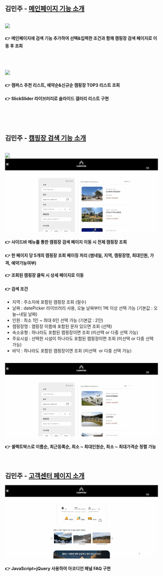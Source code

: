 
## 김민주 - <a href="https://github.com/dooroojoo/campers/tree/master/src/main/java/com/cp/campers/main">메인페이지 기능 소개</a>

<br>

<img src="https://github.com/dooroojoo/campers/blob/master/src/main/resources/static/resources/images/main/main.gif?raw=true">
<br>

#### 👉 메인페이지에 검색 기능 추가하여 선택&입력한 조건과 함께 캠핑장 검색 페이지로 이동 후 조회 <br><br>
<br>
<br>

<img src="https://github.com/dooroojoo/campers/blob/master/src/main/resources/static/resources/images/main/main2.gif?raw=true">

#### 👉 캠퍼스 추천 리스트, 예약순&신규순 캠핑장 TOP3 리스트 조회
#### 👉 SlickSlider 라이브러리로 슬라이드 갤러리 리스트 구현 <br><br>
<br>
<br>


## 김민주 - <a href="https://github.com/dooroojoo/campers/blob/master/src/main/java/com/cp/campers/search/controller/SearchController.java">캠핑장 검색 기능 소개</a>

<br>

<img src="https://github.com/dooroojoo/campers/blob/master/src/main/resources/static/resources/images/search/search.gif?raw=true">

<br>

<img src="https://github.com/dooroojoo/campers/blob/master/src/main/resources/static/resources/images/search/search2.gif?raw=true">

#### 👉 사이드바 메뉴를 통한 캠핑장 검색 페이지 이동 시 전체 캠핑장 조회 
#### 👉 한 페이지 당 5개의 캠핑장 조회 페이징 처리 (썸네일, 지역, 캠핑장명, 최대인원, 가격, 예약가능여부)
#### 👉 조회된 캠핑장 클릭 시 상세 페이지로 이동
#### 👉 검색 조건
- 지역 : 주소지에 포함된 캠핑장 조회 (필수)
- 날짜 : datePicker 라이브러리 사용, 오늘 날짜부터 1박 이상 선택 가능 (기본값 : 오늘~내일 날짜)
- 인원 : 최소 1인 ~ 최대 6인 선택 가능 (기본값 : 2인)
- 캠핑장명 : 캠핑장 이름에 포함된 문자 있으면 조회 (선택)
- 숙소유형 : 하나라도 포함된 캠핑장이면 조회 (미선택 or 다중 선택 가능)
- 주요시설 : 선택한 시설이 하나라도 포함된 캠핑장이면 조회 (미선택 or 다중 선택 가능)
- 바닥 : 하나라도 포함된 캠핑장이면 조회 (미선택  or 다중 선택 가능)<br><br>


<img src="https://github.com/dooroojoo/campers/blob/master/src/main/resources/static/resources/images/search/select.gif?raw=true">

<br>

#### 👉 셀렉트박스로 이름순, 최근등록순, 최소 ~ 최대인원순, 최소 ~ 최대가격순 정렬 가능<br>
<br>



## 김민주 - <a href="https://github.com/dooroojoo/campers/blob/master/src/main/resources/templates/company/csCenter.html">고객센터 페이지 소개</a>

<img src="https://github.com/dooroojoo/campers/blob/master/src/main/resources/static/resources/images/company/cs.gif?raw=true">

<br>

#### 👉 JavaScript+jQuery 사용하여 아코디언 패널 FAQ 구현
 <br>





